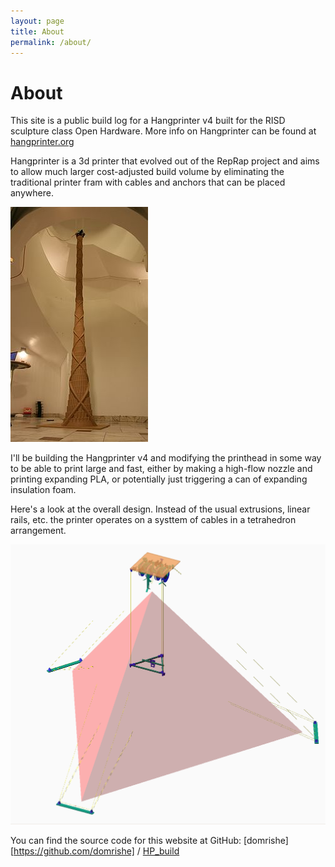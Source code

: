 ```yaml
---
layout: page
title: About
permalink: /about/
---
```


# [](#header-1)About

This site is a public build log for a Hangprinter v4 built for the RISD sculpture class Open Hardware. More info on Hangprinter can be found at [hangprinter.org](https://hangprinter.org/)

Hangprinter is a 3d printer that evolved out of the RepRap project and aims to allow much larger cost-adjusted build volume by eliminating the traditional printer fram with cables and anchors that can be placed anywhere.

 ![Image](/assets/images/HP.png)

 I'll be building the Hangprinter v4 and modifying the printhead in some way to be able to print large and fast, either by making a high-flow nozzle and printing expanding PLA, or potentially just triggering a can of expanding insulation foam.


Here's a look at the overall design. Instead of the usual extrusions, linear rails, etc. the printer operates on a systtem of cables in a tetrahedron arrangement.

 ![Image](/assets/images/diagram.png)




You can find the source code for this website at GitHub:
[domrishe][https://github.com/domrishe] /
[HP_build](https://github.com/domrishe/HP_Build)
